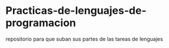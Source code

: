 # Practicas-de-lenguajes-de-programacion
repositorio para que suban sus partes de las tareas de lenguajes
